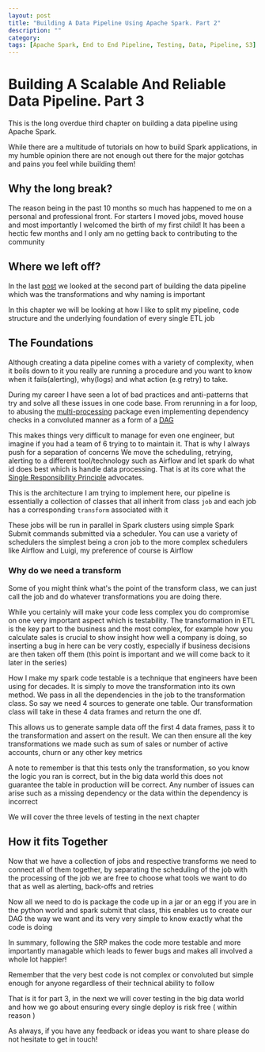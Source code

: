 ```yaml
---
layout: post
title: "Building A Data Pipeline Using Apache Spark. Part 2"
description: ""
category:
tags: [Apache Spark, End to End Pipeline, Testing, Data, Pipeline, S3]
---
```


# Building A Scalable And Reliable Data Pipeline. Part 3
This is the long overdue third chapter on building a data pipeline using Apache Spark.

While there are a multitude of tutorials on how to build Spark applications, in my humble opinion there are not enough out there for the major gotchas and pains you feel while building them!

## Why the long break?
The reason being in the past 10 months so much has happened to me on a personal and professional front. For starters I moved jobs, moved house and most importantly I welcomed the birth of my first child! It has been a hectic few months and I only am no getting back to contributing to the community



## Where we left off?
In the last [post](https://samelamin.github.io/2017/04/27/Building-A-Datapipeline-part1/) we looked at the second part of building the data pipeline which was the transformations  and why naming is important


In this chapter we will be looking at how I like to split my pipeline, code structure and the underlying foundation of every single ETL job


## The Foundations

Although creating a data pipeline comes with a variety of complexity, when  it boils down to it you really are running a procedure and you want to know when it fails(alerting), why(logs) and what action (e.g retry) to take.

During my career I have seen a lot of bad practices and anti-patterns that try and solve all these issues in one code base. From rerunning in a for loop, to abusing the [multi-processing](https://docs.python.org/3.4/library/multiprocessing.html?highlight=process) package even implementing dependency checks in a convoluted manner as a form of a [DAG](https://en.wikipedia.org/wiki/Directed_acyclic_graph)

This makes things very difficult to manage for even one engineer, but imagine if you had a team of 6 trying to to maintain it. That is why I always push for a separation of concerns We move the scheduling, retrying, alerting to a different tool/technology such as Airflow and let spark do what id does best which is handle data processing. That is at its core what the [Single Responsibility Principle](https://en.wikipedia.org/wiki/Single_responsibility_principle) advocates.

This is the architecture I am trying to implement here, our pipeline is essentially a collection of classes that all inherit from class `job` and each job has a corresponding `transform` associated with it

These jobs will be run in parallel in Spark clusters using simple Spark Submit commands submitted via a scheduler. You can use a variety of schedulers the simplest being a cron job to the more complex schedulers like Airflow and Luigi, my preference of course is Airflow


### Why do we need a transform

Some of you might think what's the point of the transform class, we can just call the job and do whatever transformations you are doing there.

While you certainly will make your code less complex you do compromise on one very important aspect which is testability. The transformation in ETL is the key part to the business and the most complex, for example how you calculate sales is crucial to show insight how well a company is doing, so inserting a bug in here can be very costly, especially if business decisions are then taken off them (this point is important and we will come back to it later in the series)



How I make my spark code testable is a technique that engineers have been using for decades. It is simply to move the transformation into its own method. We pass in all the dependencies in the job to the transformation class. So say we need 4 sources to generate one table. Our transformation class will take in these 4 data frames and return the one df.

This allows us to generate sample data off the first 4 data frames, pass it to the transformation and assert on the result. We can then ensure all the key transformations we made such as sum of sales or number of active accounts, churn or any other key metrics

A note to remember is that this tests only the transformation, so you know the logic you ran is correct, but in the big data world this does not guarantee the table in production will be correct. Any number of issues can arise such as a missing dependency or the data within the dependency is incorrect

We will cover the three levels of testing in the next chapter

## How it fits Together
Now that we have a collection of jobs and respective transforms we need to connect all of them together, by separating the scheduling of the job with the processing of the job we are free to choose what tools we want to do that as well as alerting, back-offs and retries


Now all we need to do is package the code up in a jar or an egg if you are in the python world and spark submit that class, this enables us to create our DAG the way we want and its very very simple to know exactly what the code is doing


In summary, following the SRP makes the code more testable and more importantly managable which leads to fewer bugs and makes all involved a whole lot happier!

Remember that the very best code is not complex or convoluted but simple enough for anyone regardless of their technical ability to follow


That is it for part 3, in the next we will cover testing in the big data world and how we go about ensuring every single deploy is risk free ( within reason )


 As always, if you have any feedback or ideas you want to share please do not hesitate to get in touch!
